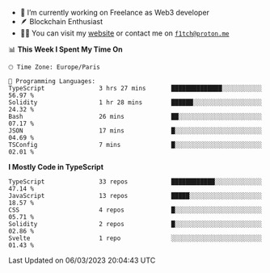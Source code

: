 - 🔭 I’m currently working on Freelance as Web3 developer
- 🪶 Blockchain Enthusiast
- 👨‍💻 You can visit my [website](https://f1tch.xyz) or contact me on [`f1tch@proton.me`](mailto:f1tch@proton.me)

<!--START_SECTION:waka-->
📊 **This Week I Spent My Time On** 

```text
🕑︎ Time Zone: Europe/Paris

💬 Programming Languages: 
TypeScript               3 hrs 27 mins       ██████████████░░░░░░░░░░░   56.97 % 
Solidity                 1 hr 28 mins        ██████░░░░░░░░░░░░░░░░░░░   24.32 % 
Bash                     26 mins             ██░░░░░░░░░░░░░░░░░░░░░░░   07.17 % 
JSON                     17 mins             █░░░░░░░░░░░░░░░░░░░░░░░░   04.69 % 
TSConfig                 7 mins              █░░░░░░░░░░░░░░░░░░░░░░░░   02.01 % 
```

**I Mostly Code in TypeScript** 

```text
TypeScript               33 repos            ████████████░░░░░░░░░░░░░   47.14 % 
JavaScript               13 repos            █████░░░░░░░░░░░░░░░░░░░░   18.57 % 
CSS                      4 repos             █░░░░░░░░░░░░░░░░░░░░░░░░   05.71 % 
Solidity                 2 repos             █░░░░░░░░░░░░░░░░░░░░░░░░   02.86 % 
Svelte                   1 repo              ░░░░░░░░░░░░░░░░░░░░░░░░░   01.43 % 
```




 Last Updated on 06/03/2023 20:04:43 UTC
<!--END_SECTION:waka-->
